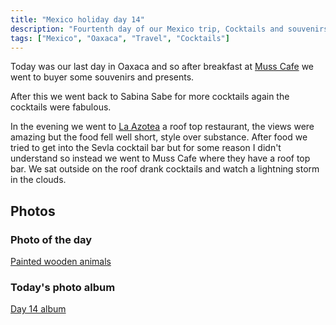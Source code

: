 ```yaml
---
title: "Mexico holiday day 14"
description: "Fourtenth day of our Mexico trip, Cocktails and souvenirs in Oaxaca City"
tags: ["Mexico", "Oaxaca", "Travel", "Cocktails"]
---
```


Today was our last day in Oaxaca and so after breakfast at [Muss Cafe](https://maps.app.goo.gl/hYJDwXjgXdKPQ19G9) we went to buyer some souvenirs and presents. 

After this we went back to Sabina Sabe for more cocktails again the cocktails were fabulous.

In the evening we went to [La Azotea](https://azotea360.com.mx/) a roof top restaurant, the views were amazing but the food fell well short, style over substance. After food we tried to get into the Sevla cocktail bar but for some reason I didn't understand so instead we went to Muss Cafe where they have a roof top bar. We sat outside on the roof drank cocktails and watch a lightning storm in the clouds.

## Photos

### Photo of the day

[Painted wooden animals](https://flickr.com/photos/dletorey/53667788392/in/album-72177720316379574/lightbox/)

### Today's photo album

[Day 14 album](https://flickr.com/photos/dletorey/albums/72177720316379574/)

